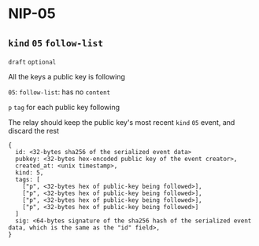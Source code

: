 NIP-05
======

## `kind` `05` `follow-list`

`draft` `optional`

All the keys a public key is following



`05`: `follow-list`: has no `content` 

`p` `tag` for each public key following

The relay should keep the public key's most recent  `kind` `05` event, and discard the rest

    {
      id: <32-bytes sha256 of the serialized event data>
      pubkey: <32-bytes hex-encoded public key of the event creator>,
      created_at: <unix timestamp>,
      kind: 5,
      tags: [
        ["p", <32-bytes hex of public-key being followed>],
        ["p", <32-bytes hex of public-key being followed>],
        ["p", <32-bytes hex of public-key being followed>],
        ["p", <32-bytes hex of public-key being followed>]
      ]
      sig: <64-bytes signature of the sha256 hash of the serialized event data, which is the same as the "id" field>,
    }
